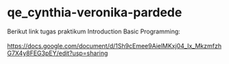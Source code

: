 # qe_cynthia-veronika-pardede
Berikut link tugas praktikum Introduction Basic Programming:<br><br>
https://docs.google.com/document/d/1Sh9cEmee9AielMKxj04_Ix_MkzmfzhG7X4y8FEG3pEY/edit?usp=sharing
